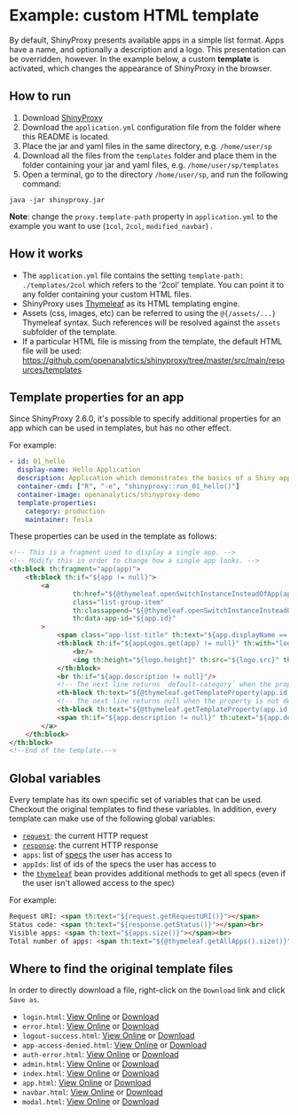 # Example: custom HTML template

By default, ShinyProxy presents available apps in a simple list format. Apps have a name, and optionally a description and a logo.
This presentation can be overridden, however. In the example below, a custom **template** is activated, which changes the appearance
of ShinyProxy in the browser.

## How to run

1. Download [ShinyProxy](https://www.shinyproxy.io/downloads "ShinyProxy website")
2. Download the `application.yml` configuration file from the folder where this README is located.
3. Place the jar and yaml files in the same directory, e.g. `/home/user/sp`
4. Download all the files from the `templates` folder and place them in the folder containing your jar and yaml files, e.g. `/home/user/sp/templates`
5. Open a terminal, go to the directory `/home/user/sp`, and run the following command:

`java -jar shinyproxy.jar`

**Note**: change the `proxy.template-path` property in `application.yml` to the example you want to use (`1col`, `2col`, `modified_navbar`) .

## How it works

- The `application.yml` file contains the setting `template-path: ./templates/2col` which refers to the '2col' template.
You can point it to any folder containing your custom HTML files.
- ShinyProxy uses [Thymeleaf](https://www.thymeleaf.org/) as its HTML templating engine.
- Assets (css, images, etc) can be referred to using the `@{/assets/...}` Thymeleaf syntax. Such references will be resolved against
the `assets` subfolder of the template.
- If a particular HTML file is missing from the template, the
default HTML file will be used: <https://github.com/openanalytics/shinyproxy/tree/master/src/main/resources/templates>

## Template properties for an app

Since ShinyProxy 2.6.0, it's possible to specify additional properties for an
app which can be used in templates, but has no other effect.

For example:

```yaml
- id: 01_hello
  display-name: Hello Application
  description: Application which demonstrates the basics of a Shiny app
  container-cmd: ["R", "-e", "shinyproxy::run_01_hello()"]
  container-image: openanalytics/shinyproxy-demo
  template-properties:
    category: production
    maintainer: Tesla
```

These properties can be used in the template as follows:

```html
<!-- This is a fragment used to display a single app. -->
<!-- Modify this in order to change how a single app looks. -->
<th:block th:fragment="app(app)">
    <th:block th:if="${app != null}">
        <a
                th:href="${@thymeleaf.openSwitchInstanceInsteadOfApp(app) ? '#' : @thymeleaf.getAppUrl(app)}"
                class="list-group-item"
                th:classappend="${@thymeleaf.openSwitchInstanceInsteadOfApp(app) ? 'app-link' : ''}"
                th:data-app-id="${app.id}"
        >
            <span class="app-list-title" th:text="${app.displayName == null} ? ${app.id} : ${app.displayName}"></span>
            <th:block th:if="${appLogos.get(app) != null}" th:with="logo=${appLogos.get(app)}">
                <br/>
                <img th:height="${logo.height}" th:src="${logo.src}" th:style="${logo.style}" th:width="${logo.width}">
            </th:block>
            <br th:if="${app.description != null}"/>
            <!-- The next line returns `default-category` when the property is not defined for the app:  -->
            <th-block th:text="${@thymeleaf.getTemplateProperty(app.id, 'dev-category', 'default-category')}"></th-block>
            <!-- The next line returns null when the property is not defined for the app:  -->
            <th-block th:text="${@thymeleaf.getTemplateProperty(app.id, 'maintainer')}"></th-block>
            <span th:if="${app.description != null}" th:utext="${app.description}"></span>
        </a>
    </th:block>
</th:block>
<!--End of the template.-->
```

## Global variables

Every template has its own specific set of variables that can be used. Checkout the original templates to find these variables.
In addition, every template can make use of the following global variables:

- [`request`](https://jakarta.ee/specifications/servlet/4.0/apidocs/javax/servlet/http/httpservletrequest): the current HTTP request
- [`response`](https://jakarta.ee/specifications/servlet/4.0/apidocs/javax/servlet/http/httpservletresponse): the current HTTP response
- `apps`: list of [specs](https://github.com/openanalytics/containerproxy/blob/master/src/main/java/eu/openanalytics/containerproxy/model/spec/ProxySpec.java) the user has access to
- `appIds`: list of ids of the specs the user has access to
- the [`thymeleaf`](https://github.com/openanalytics/shinyproxy/blob/master/src/main/java/eu/openanalytics/shinyproxy/Thymeleaf.java)
  bean provides additional methods to get all specs (even if the user isn't allowed
  access to the spec)

For example:

```html
Request URI: <span th:text="${request.getRequestURI()}"></span>
Status code: <span th:text="${response.getStatus()}"></span><br>
Visible apps: <span th:text="${apps.size()}"></span><br>
Total number of apps: <span th:text="${@thymeleaf.getAllApps().size()}"></span><br>
```

## Where to find the original template files

In order to directly download a file, right-click on the `Download` link and
click `Save as`.

- `login.html`: [View Online](https://github.com/openanalytics/containerproxy/blob/master/src/main/resources/templates/login.html) or [Download](https://raw.githubusercontent.com/openanalytics/containerproxy/master/src/main/resources/templates/login.html)
- `error.html`: [View Online](https://github.com/openanalytics/containerproxy/blob/master/src/main/resources/templates/error.html) or [Download](https://raw.githubusercontent.com/openanalytics/containerproxy/master/src/main/resources/templates/error.html)
- `logout-success.html`: [View Online](https://github.com/openanalytics/containerproxy/blob/master/src/main/resources/templates/logout-success.html) or [Download](https://raw.githubusercontent.com/openanalytics/containerproxy/master/src/main/resources/templates/logout-success.html)
- `app-access-denied.html`: [View Online](https://github.com/openanalytics/containerproxy/blob/master/src/main/resources/templates/app-access-denied.html) or [Download](https://raw.githubusercontent.com/openanalytics/containerproxy/master/src/main/resources/templates/app-access-denied.html)
- `auth-error.html`: [View Online](https://github.com/openanalytics/containerproxy/blob/master/src/main/resources/templates/auth-error.html) or [Download](https://raw.githubusercontent.com/openanalytics/containerproxy/master/src/main/resources/templates/auth-error.html)
- `admin.html`: [View Online](https://github.com/openanalytics/shinyproxy/blob/master/src/main/resources/templates/admin.html) or [Download](https://raw.githubusercontent.com/openanalytics/shinyproxy/master/src/main/resources/templates/admin.html)
- `index.html`: [View Online](https://github.com/openanalytics/shinyproxy/blob/master/src/main/resources/templates/index.html) or [Download](https://raw.githubusercontent.com/openanalytics/shinyproxy/master/src/main/resources/templates/index.html)
- `app.html`:  [View Online](https://github.com/openanalytics/shinyproxy/blob/master/src/main/resources/templates/app.html) or [Download](https://raw.githubusercontent.com/openanalytics/shinyproxy/master/src/main/resources/templates/app.html)
- `navbar.html`: [View Online](https://github.com/openanalytics/shinyproxy/blob/master/src/main/resources/templates/fragments/navbar.html) or [Download](https://raw.githubusercontent.com/openanalytics/shinyproxy/master/src/main/resources/templates/fragments/navbar.html)
- `modal.html`: [View Online](https://github.com/openanalytics/shinyproxy/blob/master/src/main/resources/templates/fragments/modal.html) or [Download](https://raw.githubusercontent.com/openanalytics/shinyproxy/master/src/main/resources/templates/fragments/modal.html)
